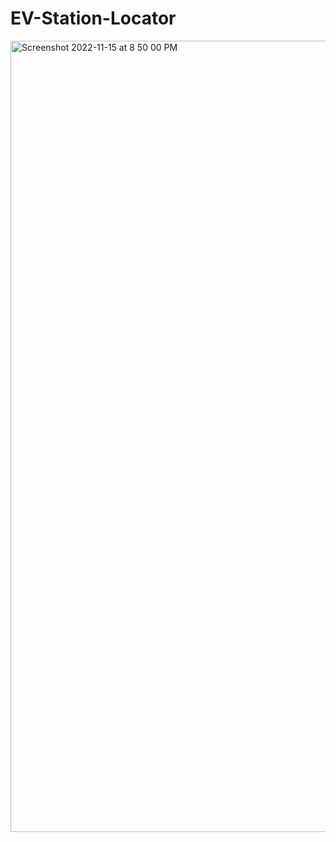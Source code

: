 # EV-Station-Locator

<img width="1266" alt="Screenshot 2022-11-15 at 8 50 00 PM" src="https://user-images.githubusercontent.com/93584013/201956799-c0e6715d-273a-433b-b933-e3a39d9a046b.png">
